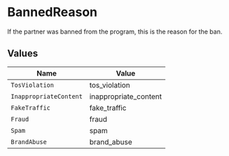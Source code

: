 # BannedReason

If the partner was banned from the program, this is the reason for the ban.


## Values

| Name                   | Value                  |
| ---------------------- | ---------------------- |
| `TosViolation`         | tos_violation          |
| `InappropriateContent` | inappropriate_content  |
| `FakeTraffic`          | fake_traffic           |
| `Fraud`                | fraud                  |
| `Spam`                 | spam                   |
| `BrandAbuse`           | brand_abuse            |